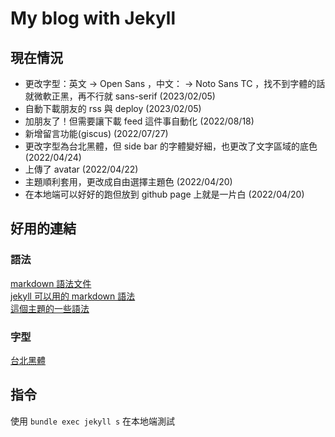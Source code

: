 # My blog with Jekyll

## 現在情況
- 更改字型：英文 -> Open Sans ，中文： -> Noto Sans TC ，找不到字體的話就微軟正黑，再不行就 sans-serif (2023/02/05)
- 自動下載朋友的 rss 與 deploy (2023/02/05)
- 加朋友了！但需要讓下載 feed 這件事自動化 (2022/08/18)
- 新增留言功能(giscus) (2022/07/27)
- 更改字型為台北黑體，但 side bar 的字體變好細，也更改了文字區域的底色 (2022/04/24)
- 上傳了 avatar (2022/04/22)
- 主題順利套用，更改成自由選擇主題色 (2022/04/20)
- 在本地端可以好好的跑但放到 github page 上就是一片白 (2022/04/20)

## 好用的連結
### 語法
[markdown 語法文件](https://markdown.tw/#em) <br>
[jekyll 可以用的 markdown 語法](https://www.markdownguide.org/tools/jekyll/)<br>
[這個主題的一些語法](https://chirpy.cotes.page/posts/write-a-new-post/)

### 字型
[台北黑體](https://sites.google.com/view/jtfoundry/)<br>

## 指令
使用 `bundle exec jekyll s` 在本地端測試

